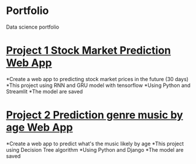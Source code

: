 # Portfolio
Data science portfolio
# [Project 1 Stock Market Prediction Web App](https://github.com/sandrafitrie/MLWebApp)

*Create a web app to predicting stock market prices in the future (30 days)
*This project using RNN and GRU model with tensorflow 
*Using Python and Streamlit
*The model are saved

# [Project 2 Prediction genre music by age Web App](https://github.com/sandrafitrie/pred_music)

*Create a web app to predict what's the music likely by age
*This project using Decision Tree algorithm
*Using Python and Django
*The model are saved 

